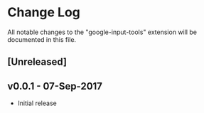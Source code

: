 # Change Log
All notable changes to the "google-input-tools" extension will be documented in this file.

## [Unreleased]

## v0.0.1 - 07-Sep-2017
- Initial release